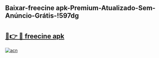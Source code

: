 
## Baixar-freecine apk-Premium-Atualizado-Sem-Anúncio-Grátis-!597dg

# <h2><a href="https://andorid.site?title=freecine_apk&ref=27">🔗👉 🔴 freecine apk</a></h2>

[![acn](https://github.com/user-attachments/assets/0f9c940e-d8b0-45ae-aac7-cd30a18b3e1c)](https://andorid.site?title=freecine_apk&ref=27)

